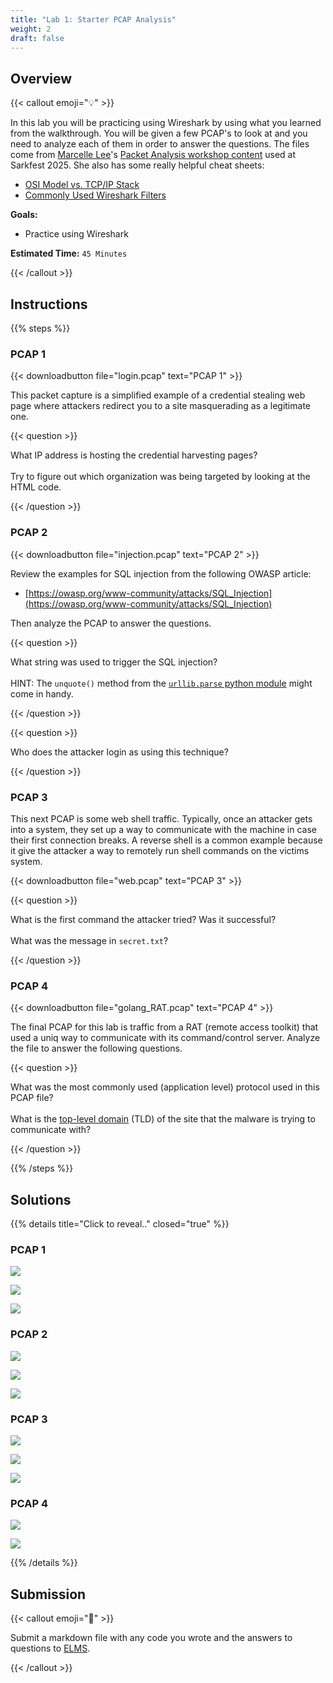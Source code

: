 ```yaml
---
title: "Lab 1: Starter PCAP Analysis"
weight: 2
draft: false
---
```


## Overview

{{< callout emoji="💡" >}}

In this lab you will be practicing using Wireshark by using what you learned
from the walkthrough. You will be given a few PCAP's to look at and you need to
analyze each of them in order to answer the questions. The files come from
[Marcelle Lee](https://info.marcellelee.com/)'s
[Packet Analysis workshop content](https://github.com/marcellelee/packet_analysis/blob/main/Marcelle_SharkFest_2025.zip)
used at Sarkfest 2025. She also has some really helpful cheat sheets:

- [OSI Model vs. TCP/IP Stack](https://raw.githubusercontent.com/marcellelee/cheat-sheets/refs/heads/main/OSI_Model_TCP-IP_Stack.pdf)
- [Commonly Used Wireshark Filters](https://raw.githubusercontent.com/marcellelee/cheat-sheets/refs/heads/main/Wireshark_Display_Filters.pdf)

**Goals:**

- Practice using Wireshark

**Estimated Time:** `45 Minutes`

{{< /callout >}}

## Instructions

{{% steps %}}

### PCAP 1

{{< downloadbutton file="login.pcap" text="PCAP 1" >}}

This packet capture is a simplified example of a credential stealing web page
where attackers redirect you to a site masquerading as a legitimate one.

{{< question >}}

What IP address is hosting the credential harvesting pages? <br></br> Try to
figure out which organization was being targeted by looking at the HTML code.

{{< /question >}}

### PCAP 2

{{< downloadbutton file="injection.pcap" text="PCAP 2" >}}

Review the examples for SQL injection from the following OWASP article:

- [https://owasp.org/www-community/attacks/SQL_Injection](https://owasp.org/www-community/attacks/SQL_Injection)

Then analyze the PCAP to answer the questions.

{{< question >}}

What string was used to trigger the SQL injection? <br></br> HINT: The
`unquote()` method from the
[`urllib.parse` python module](https://docs.python.org/3/library/urllib.parse.html#urllib.parse.unquote)
might come in handy.

{{< /question >}}

{{< question >}}

Who does the attacker login as using this technique?

{{< /question >}}

### PCAP 3

This next PCAP is some web shell traffic. Typically, once an attacker gets into
a system, they set up a way to communicate with the machine in case their first
connection breaks. A reverse shell is a common example because it give the
attacker a way to remotely run shell commands on the victims system.

{{< downloadbutton file="web.pcap" text="PCAP 3" >}}

{{< question >}}

What is the first command the attacker tried? Was it successful? <br></br> What
was the message in `secret.txt`?

{{< /question >}}

### PCAP 4

{{< downloadbutton file="golang_RAT.pcap" text="PCAP 4" >}}

The final PCAP for this lab is traffic from a RAT (remote access toolkit) that
used a uniq way to communicate with its command/control server. Analyze the file
to answer the following questions.

{{< question >}}

What was the most commonly used (application level) protocol used in this PCAP
file? <br></br> What is the
[top-level domain](https://letmegooglethat.com/?q=what+is+a+top+level+domain)
(TLD) of the site that the malware is trying to communicate with?

{{< /question >}}

{{% /steps %}}

## Solutions

{{% details title="Click to reveal.." closed="true" %}}

### PCAP 1

![](./login_pcap_http_filter.png)

![](./login_pcap_save_html_to_file.png)

![](./login_pcap_view_page.png)

### PCAP 2

![](./injection_pcap_follow_http.png)

![](./injection_pcap_python.png)

![](./injection_pcap_logged_in_user.png)

### PCAP 3

![](./web_pcap_first_command.png)

![](./web_pcap_not_successful.png)

![](./web_pcap_secret.png)

### PCAP 4

![](./golang_pcap_most_common.png)

![](./golang_pcap_dns_tld_answer.png)

{{% /details %}}

## Submission

{{< callout emoji="📝" >}}

Submit a markdown file with any code you wrote and the answers to questions to
[ELMS](https://umd.instructure.com/courses/1390353/assignments).

{{< /callout >}}
